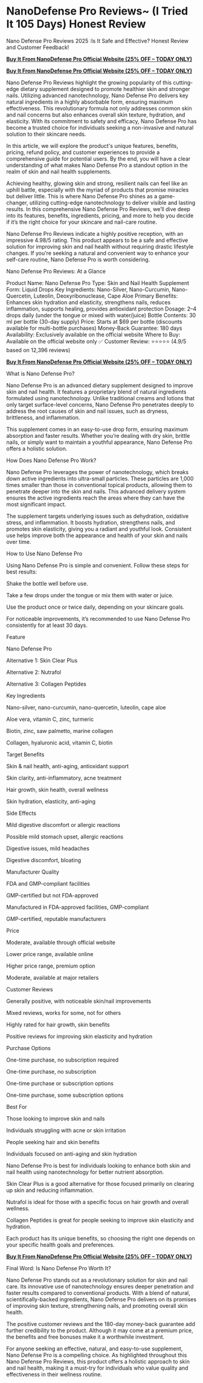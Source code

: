  # NanoDefense Pro Reviews~ (I Tried It 105 Days) Honest Review


 
Nano Defense Pro Reviews 2025 :Is It Safe and Effective? Honest Review and Customer Feedback!



**[Buy It From NanoDefense Pro Official Website (25% OFF – TODAY ONLY)](https://4fcd5xy9mqoxv5-ec7v7s2qqy0.hop.clickbank.net)**


**[Buy It From NanoDefense Pro Official Website (25% OFF – TODAY ONLY)](https://4fcd5xy9mqoxv5-ec7v7s2qqy0.hop.clickbank.net)**




Nano Defense Pro Reviews highlight the growing popularity of this cutting-edge dietary supplement designed to promote healthier skin and stronger nails. Utilizing advanced nanotechnology, Nano Defense Pro delivers key natural ingredients in a highly absorbable form, ensuring maximum effectiveness. This revolutionary formula not only addresses common skin and nail concerns but also enhances overall skin texture, hydration, and elasticity. With its commitment to safety and efficacy, Nano Defense Pro has become a trusted choice for individuals seeking a non-invasive and natural solution to their skincare needs.

In this article, we will explore the product's unique features, benefits, pricing, refund policy, and customer experiences to provide a comprehensive guide for potential users. By the end, you will have a clear understanding of what makes Nano Defense Pro a standout option in the realm of skin and nail health supplements.





Achieving healthy, glowing skin and strong, resilient nails can feel like an uphill battle, especially with the myriad of products that promise miracles but deliver little. This is where Nano Defense Pro shines as a game-changer, utilizing cutting-edge nanotechnology to deliver visible and lasting results. In this comprehensive Nano Defense Pro Reviews, we’ll dive deep into its features, benefits, ingredients, pricing, and more to help you decide if it’s the right choice for your skincare and nail-care routine.

Nano Defense Pro Reviews indicate a highly positive reception, with an impressive 4.98/5 rating. This product appears to be a safe and effective solution for improving skin and nail health without requiring drastic lifestyle changes. If you're seeking a natural and convenient way to enhance your self-care routine, Nano Defense Pro is worth considering.

Nano Defense Pro Reviews: At a Glance

Product Name: Nano Defense Pro
Type: Skin and Nail Health Supplement
Form: Liquid Drops
Key Ingredients: Nano-Silver, Nano-Curcumin, Nano-Quercetin, Luteolin, Deoxyribonuclease, Cape Aloe
Primary Benefits: Enhances skin hydration and elasticity, strengthens nails, reduces inflammation, supports healing, provides antioxidant protection
Dosage: 2–4 drops daily (under the tongue or mixed with water/juice)
Bottle Contents: 30 ml per bottle (30-day supply)
Price: Starts at $69 per bottle (discounts available for multi-bottle purchases)
Money-Back Guarantee: 180 days
Availability: Exclusively available on the official website
Where to Buy: Available on the official website only ✅
Customer Review: ⭐️⭐️⭐️⭐️⭐️ (4.9/5 based on 12,396 reviews)



**[Buy It From NanoDefense Pro Official Website (25% OFF – TODAY ONLY)](https://4fcd5xy9mqoxv5-ec7v7s2qqy0.hop.clickbank.net)**





What is Nano Defense Pro?

Nano Defense Pro is an advanced dietary supplement designed to improve skin and nail health. It features a proprietary blend of natural ingredients formulated using nanotechnology. Unlike traditional creams and lotions that only target surface-level concerns, Nano Defense Pro penetrates deeply to address the root causes of skin and nail issues, such as dryness, brittleness, and inflammation.

This supplement comes in an easy-to-use drop form, ensuring maximum absorption and faster results. Whether you’re dealing with dry skin, brittle nails, or simply want to maintain a youthful appearance, Nano Defense Pro offers a holistic solution.



How Does Nano Defense Pro Work?

Nano Defense Pro leverages the power of nanotechnology, which breaks down active ingredients into ultra-small particles. These particles are 1,000 times smaller than those in conventional topical products, allowing them to penetrate deeper into the skin and nails. This advanced delivery system ensures the active ingredients reach the areas where they can have the most significant impact.

The supplement targets underlying issues such as dehydration, oxidative stress, and inflammation. It boosts hydration, strengthens nails, and promotes skin elasticity, giving you a radiant and youthful look. Consistent use helps improve both the appearance and health of your skin and nails over time.





How to Use Nano Defense Pro

Using Nano Defense Pro is simple and convenient. Follow these steps for best results:

Shake the bottle well before use.


Take a few drops under the tongue or mix them with water or juice.


Use the product once or twice daily, depending on your skincare goals.


For noticeable improvements, it’s recommended to use Nano Defense Pro consistently for at least 30 days.





Feature

Nano Defense Pro

Alternative 1: Skin Clear Plus

Alternative 2: Nutrafol

Alternative 3: Collagen Peptides

Key Ingredients

Nano-silver, nano-curcumin, nano-quercetin, luteolin, cape aloe

Aloe vera, vitamin C, zinc, turmeric

Biotin, zinc, saw palmetto, marine collagen

Collagen, hyaluronic acid, vitamin C, biotin

Target Benefits

Skin & nail health, anti-aging, antioxidant support

Skin clarity, anti-inflammatory, acne treatment

Hair growth, skin health, overall wellness

Skin hydration, elasticity, anti-aging

Side Effects

Mild digestive discomfort or allergic reactions

Possible mild stomach upset, allergic reactions

Digestive issues, mild headaches

Digestive discomfort, bloating

Manufacturer Quality

FDA and GMP-compliant facilities

GMP-certified but not FDA-approved

Manufactured in FDA-approved facilities, GMP-compliant

GMP-certified, reputable manufacturers

Price

Moderate, available through official website

Lower price range, available online

Higher price range, premium option

Moderate, available at major retailers

Customer Reviews

Generally positive, with noticeable skin/nail improvements

Mixed reviews, works for some, not for others

Highly rated for hair growth, skin benefits

Positive reviews for improving skin elasticity and hydration

Purchase Options

One-time purchase, no subscription required

One-time purchase, no subscription

One-time purchase or subscription options

One-time purchase, some subscription options

Best For

Those looking to improve skin and nails

Individuals struggling with acne or skin irritation

People seeking hair and skin benefits

Individuals focused on anti-aging and skin hydration

Nano Defense Pro is best for individuals looking to enhance both skin and nail health using nanotechnology for better nutrient absorption.

Skin Clear Plus is a good alternative for those focused primarily on clearing up skin and reducing inflammation.

Nutrafol is ideal for those with a specific focus on hair growth and overall wellness.

Collagen Peptides is great for people seeking to improve skin elasticity and hydration.

Each product has its unique benefits, so choosing the right one depends on your specific health goals and preferences.



**[Buy It From NanoDefense Pro Official Website (25% OFF – TODAY ONLY)](https://4fcd5xy9mqoxv5-ec7v7s2qqy0.hop.clickbank.net)**





Final Word: Is Nano Defense Pro Worth It?

Nano Defense Pro stands out as a revolutionary solution for skin and nail care. Its innovative use of nanotechnology ensures deeper penetration and faster results compared to conventional products. With a blend of natural, scientifically-backed ingredients, Nano Defense Pro delivers on its promises of improving skin texture, strengthening nails, and promoting overall skin health.

The positive customer reviews and the 180-day money-back guarantee add further credibility to the product. Although it may come at a premium price, the benefits and free bonuses make it a worthwhile investment.

For anyone seeking an effective, natural, and easy-to-use supplement, Nano Defense Pro is a compelling choice. As highlighted throughout this Nano Defense Pro Reviews, this product offers a holistic approach to skin and nail health, making it a must-try for individuals who value quality and effectiveness in their wellness routine.
